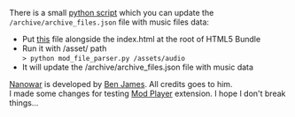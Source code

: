 There is a small [python script](https://github.com/selimanac/modplayer-html5-example/blob/master/mod_file_parser.py) which you can update the `/archive/archive_files.json` file with music files data:

* Put [this](https://github.com/selimanac/modplayer-html5-example/blob/master/mod_file_parser.py) file alongside the index.html at the root of HTML5 Bundle
* Run it with /asset/ path  
    `> python mod_file_parser.py /assets/audio`
* It will update the /archive/archive_files.json file with music data	

[Nanowar](https://github.com/benjames-171/defold-games) is developed by [Ben James](https://twitter.com/BenJames171). All credits goes to him.  
I made some changes for testing [Mod Player](https://github.com/selimanac/defold-modplayer) extension. I hope I don't break things...



